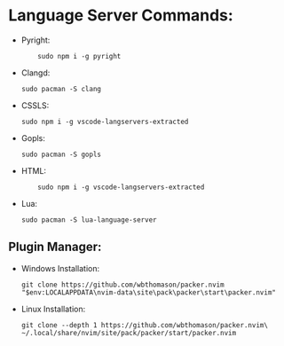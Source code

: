 # Language Server Commands:
* Pyright:
    ```
        sudo npm i -g pyright
    ```

* Clangd:
    ```
	sudo pacman -S clang	
    ```
* CSSLS:
    ```
	sudo npm i -g vscode-langservers-extracted
    ```

* Gopls:
    ```
	sudo pacman -S gopls
    ```

* HTML:
    ```
        sudo npm i -g vscode-langservers-extracted
    ```

* Lua:
    ```
	sudo pacman -S lua-language-server
    ```

## Plugin Manager:
* Windows Installation:
    ```
    git clone https://github.com/wbthomason/packer.nvim "$env:LOCALAPPDATA\nvim-data\site\pack\packer\start\packer.nvim"
    ```

* Linux Installation:
    ```
    git clone --depth 1 https://github.com/wbthomason/packer.nvim\ ~/.local/share/nvim/site/pack/packer/start/packer.nvim
    ```

